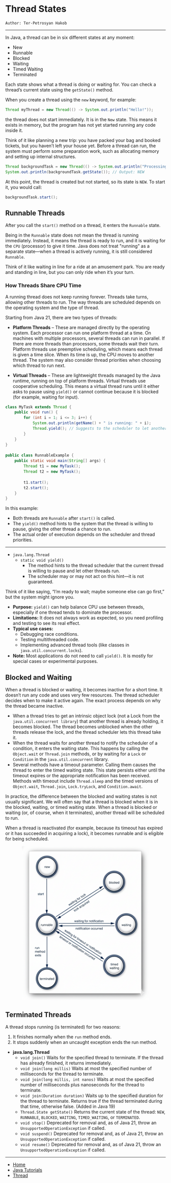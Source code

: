 # Thread States

```
Author: Ter-Petrosyan Hakob
```

---

In Java, a thread can be in six different states at any moment:

- New
- Runnable
- Blocked
- Waiting
- Timed Waiting
- Terminated

Each state shows what a thread is doing or waiting for. You can check a thread’s current state using the `getState()` method.

When you create a thread using the `new` keyword, for example:

```java
Thread myThread = new Thread(() -> System.out.println("Hello!"));
```

the thread does not start immediately. It is in the `New` state. This means it exists in memory, but the program has not yet started running any code inside it.

Think of it like planning a new trip: you have packed your bag and booked tickets, but you haven’t left your house yet. Before a thread can run, the system must perform some preparation work, such as allocating memory and setting up internal structures.

```java
Thread backgroundTask = new Thread(() -> System.out.println("Processing data..."));
System.out.println(backgroundTask.getState()); // Output: NEW
```

At this point, the thread is created but not started, so its state is `NEW`. To start it, you would call:

```java
backgroundTask.start();
```

## Runnable Threads

After you call the `start()` method on a thread, it enters the `Runnable` state.

Being in the `Runnable` state does not mean the thread is running immediately. Instead, it means the thread is ready to run, and it is waiting for the `CPU` (processor) to give it time. Java does not treat "running" as a separate state—when a thread is actively running, it is still considered `Runnable`.

Think of it like waiting in line for a ride at an amusement park. You are ready and standing in line, but you can only ride when it’s your turn.


### How Threads Share CPU Time

A running thread does not keep running forever. Threads take turns, allowing other threads to run. The way threads are scheduled depends 
on the operating system and the type of thread.

Starting from Java 21, there are two types of threads:
- **Platform Threads** – These are managed directly by the operating system. Each processor can run one platform thread at a time. 
    On machines with multiple processors, several threads can run in parallel. If there are more threads than processors, some 
    threads wait their turn. Platform threads use preemptive scheduling, which means each thread is given a time slice. When its time is up, 
    the CPU moves to another thread. The system may also consider thread priorities when choosing which thread to run next.

- **Virtual Threads** – These are lightweight threads managed by the Java runtime, running on top of platform threads. Virtual threads use 
    cooperative scheduling. This means a virtual thread runs until it either asks to pause using `yield()` or cannot continue because it is 
    blocked (for example, waiting for input).

```java
class MyTask extends Thread {
    public void run() {
        for (int i = 1; i <= 3; i++) {
            System.out.println(getName() + " is running: " + i);
            Thread.yield(); // Suggests to the scheduler to let another thread run
        }
    }
}

public class RunnableExample {
    public static void main(String[] args) {
        Thread t1 = new MyTask();
        Thread t2 = new MyTask();

        t1.start();
        t2.start();
    }
}
```

In this example:

- Both threads are `Runnable` after `start()` is called.
- The `yield()` method hints to the system that the thread is willing to pause, giving the other thread a chance to run.
- The actual order of execution depends on the scheduler and thread priorities.

---

- `java.lang.Thread` 
    - `static void yield()` 
        - The method hints to the thread scheduler that the current thread is willing to pause and let other threads run.
        - The scheduler may or may not act on this hint—it is not guaranteed.

Think of it like saying, “I’m ready to wait; maybe someone else can go first,” but the system might ignore you.

- **Purpose:** `yield()` can help balance CPU use between threads, especially if one thread tends to dominate the processor.
- **Limitations:** It does not always work as expected, so you need profiling and testing to see its real effect.
- **Typical use cases:**
    - Debugging race conditions.
    - Testing multithreaded code.
    - Implementing advanced thread tools (like classes in `java.util.concurrent.locks`).
- **Note:** Most applications do not need to call `yield()`. It is mostly for special cases or experimental purposes.

## Blocked and Waiting

When a thread is blocked or waiting, it becomes inactive for a short time. It doesn’t run any 
code and uses very few resources. The thread scheduler decides when to make it active again. 
The exact process depends on why the thread became inactive.

- When a thread tries to get an intrinsic object lock (not a Lock from the `java.util.concurrent library`) that 
    another thread is already holding, it becomes blocked. The thread becomes unblocked when the other threads release the lock, 
    and the thread scheduler lets this thread take it.
- When the thread waits for another thread to notify the scheduler of a condition, it enters the waiting state. 
    This happens by calling the `Object.wait` or `Thread.join` methods, or by waiting for a `Lock` or `Condition` in the `java.util.concurrent` library.    
- Several methods have a timeout parameter. Calling them causes the thread to enter the timed waiting state. This state persists 
    either until the timeout expires or the appropriate notification has been received. Methods with timeout include `Thread.sleep` 
    and the timed versions of `Object.wait`, `Thread.join`, `Lock.tryLock`, and `Condition.await`.

In practice, the difference between the blocked and waiting states is not usually significant. We will often say that a thread is blocked when it is in the blocked, waiting, or timed waiting state. When a thread is blocked or waiting (or, of course, when it terminates), another thread will be scheduled to run.

When a thread is reactivated (for example, because its timeout has expired or it has succeeded in acquiring a lock), it becomes runnable and is eligible for being scheduled.

<p align="center">
    <img src="./assets/img2.png" alt="img2" width="400"/>
</p>

## Terminated Threads

A thread stops running (is terminated) for two reasons:

1. It finishes normally when the `run` method ends.
2. It stops suddenly when an uncaught exception ends the run method.

- **java.lang.Thread**
    - `void join()` Waits for the specified thread to terminate. If the thread has already finished, it returns immediately.
    - `void join(long millis)` Waits at most the specified number of milliseconds for the thread to terminate.
    - `void join(long millis, int nanos)` Waits at most the specified number of milliseconds plus nanoseconds for the thread to terminate.
    - `void join(Duration duration)` Waits up to the specified duration for the thread to terminate. Returns true if the thread terminated during that time, otherwise false. (Added in Java 19)
    - `Thread.State getState()` Returns the current state of the thread: `NEW`, `RUNNABLE`, `BLOCKED`, `WAITING`, `TIMED_WAITING`, or `TERMINATED`.
    - `void stop()`  Deprecated for removal and, as of Java 21, throw an `UnsupportedOperationException` if called.
    - `void suspend()` Deprecated for removal and, as of Java 21, throw an `UnsupportedOperationException` if called.
    - `void resume()`  Deprecated for removal and, as of Java 21, throw an `UnsupportedOperationException` if called.
   
---

- [Home](./../../README.md)
- [Java Tutorials](./../tutorials.md)
- [Thread](./1_Thread.md)